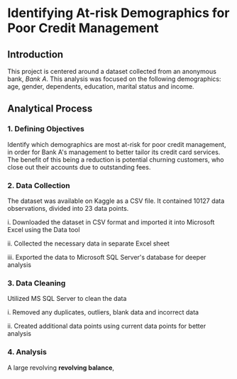# Identifying At-risk Demographics for Poor Credit Management

## Introduction

This project is centered around a dataset collected from an anonymous bank, *Bank A*. This analysis was focused on the following demographics: age, gender, dependents, education, marital status and income. 

## Analytical Process

### 1. Defining Objectives

Identify which demographics are most at-risk for poor credit management, in order for Bank A's management to better tailor its credit card services. The benefit of this being a reduction is potential churning customers, who close out their accounts due to outstanding fees.

### 2. Data Collection

The dataset was available on Kaggle as a CSV file. It contained 10127 data observations, divided into 23 data points.

 i. Downloaded the dataset in CSV format and imported it into Microsoft Excel using the Data tool
 
 ii. Collected the necessary data in separate Excel sheet
 
 iii. Exported the data to Microsoft SQL Server's database for deeper analysis

### 3. Data Cleaning

Utilized MS SQL Server to clean the data

 i. Removed any duplicates, outliers, blank data and incorrect data
 
 ii. Created additional data points using current data points for better analysis
 
### 4. Analysis

A large revolving **revolving balance**, 

 


 
